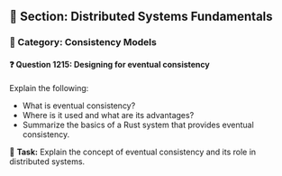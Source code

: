 ## 📘 Section: Distributed Systems Fundamentals  
### 🔹 Category: Consistency Models  
#### ❓ Question 1215: Designing for eventual consistency

Explain the following:

- What is eventual consistency?
- Where is it used and what are its advantages?
- Summarize the basics of a Rust system that provides eventual consistency.

🔧 **Task:** Explain the concept of eventual consistency and its role in distributed systems.
